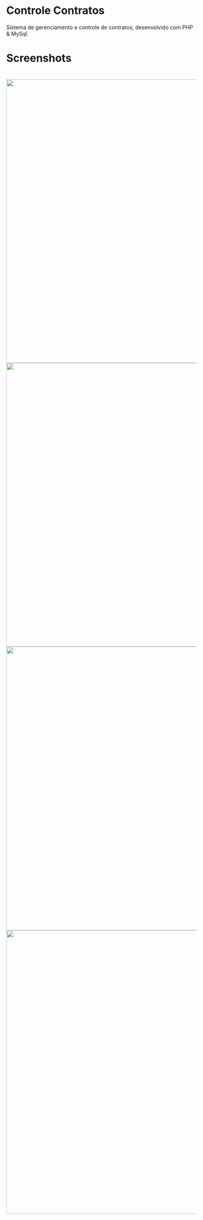 <h1>Controle Contratos</h1>
<p>Sistema de gerenciamento e controle de contratos, desenvolvido com PHP & MySql.</p>

<h1>Screenshots<h1>
<p align="center">
  <img src="https://image.ibb.co/j5oTQT/Screenshot_4.png" width="750px">
  <img src="https://image.ibb.co/cztv5T/Screenshot_5.png" width="750px">
  <img src="https://image.ibb.co/nvQa5T/Screenshot_6.png" width="750px">
  <img src="https://image.ibb.co/hTfmC8/Screenshot_7.png" width="750px">  
</p>
          
          
